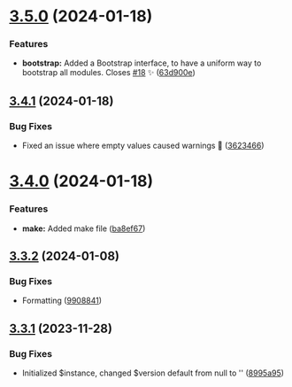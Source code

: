 # [3.5.0](https://github.com/JCO-Digital/jcore-ydin/compare/v3.4.1...v3.5.0) (2024-01-18)


### Features

* **bootstrap:** Added a Bootstrap interface, to have a uniform way to bootstrap all modules. Closes [#18](https://github.com/JCO-Digital/jcore-ydin/issues/18) ✨ ([63d900e](https://github.com/JCO-Digital/jcore-ydin/commit/63d900e51dc1ba78aa024eacee91106546919ab9))



## [3.4.1](https://github.com/JCO-Digital/jcore-ydin/compare/v3.4.0...v3.4.1) (2024-01-18)


### Bug Fixes

* Fixed an issue where empty values caused warnings 🐛 ([3623466](https://github.com/JCO-Digital/jcore-ydin/commit/3623466391e99794ff833ffb176dace80802c4b9))



# [3.4.0](https://github.com/JCO-Digital/jcore-ydin/compare/v3.3.2...v3.4.0) (2024-01-18)


### Features

* **make:** Added make file ([ba8ef67](https://github.com/JCO-Digital/jcore-ydin/commit/ba8ef67a14c04b538cdc549f3e5202c54eaec3a5))



## [3.3.2](https://github.com/JCO-Digital/jcore-ydin/compare/v3.3.1...v3.3.2) (2024-01-08)


### Bug Fixes

* Formatting ([9908841](https://github.com/JCO-Digital/jcore-ydin/commit/990884130feaabb41fbd527399a4627948cc8f86))



## [3.3.1](https://github.com/JCO-Digital/jcore-ydin/compare/v3.3.0...v3.3.1) (2023-11-28)


### Bug Fixes

* Initialized $instance, changed $version default from null to '' ([8995a95](https://github.com/JCO-Digital/jcore-ydin/commit/8995a95f7a369c9390adc741bcb16ec7eac83103))



